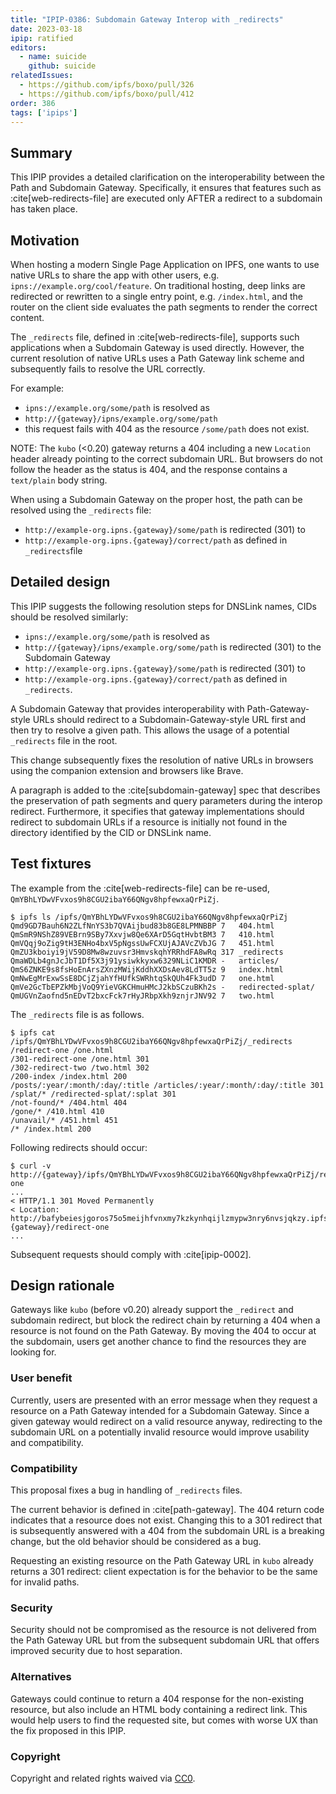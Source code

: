 ```yaml
---
title: "IPIP-0386: Subdomain Gateway Interop with _redirects"
date: 2023-03-18
ipip: ratified
editors:
  - name: suicide
    github: suicide
relatedIssues:
  - https://github.com/ipfs/boxo/pull/326
  - https://github.com/ipfs/boxo/pull/412
order: 386
tags: ['ipips']
---
```


## Summary

This IPIP provides a detailed clarification on the interoperability between the
Path and Subdomain Gateway. Specifically, it ensures that features such as
:cite[web-redirects-file] are executed only AFTER a redirect to a subdomain has
taken place.

## Motivation

When hosting a modern Single Page Application on IPFS, one wants to use native
URLs to share the app with other users, e.g. `ipns://example.org/cool/feature`.
On traditional hosting, deep links are redirected or rewritten to a single
entry point, e.g. `/index.html`, and the router on the client side evaluates
the path segments to render the correct content.

The `_redirects` file, defined in :cite[web-redirects-file],
supports such applications when a Subdomain Gateway is used directly. However,
the current resolution of native URLs uses a Path Gateway link scheme and
subsequently fails to resolve the URL correctly.

For example:

- `ipns://example.org/some/path` is resolved as
- `http://{gateway}/ipns/example.org/some/path`
- this request fails with 404 as the resource `/some/path` does not exist.

NOTE: The `kubo` (<0.20) gateway returns a 404 including a new `Location` header
already pointing to the correct subdomain URL. But browsers do not follow the
header as the status is 404, and the response contains a `text/plain` body
string.

When using a Subdomain Gateway on the proper host, the path can be resolved
using the `_redirects` file:

- `http://example-org.ipns.{gateway}/some/path` is redirected (301) to
- `http://example-org.ipns.{gateway}/correct/path` as defined in
  `_redirects`file


## Detailed design

This IPIP suggests the following resolution steps for DNSLink names, CIDs
should be resolved similarly:

- `ipns://example.org/some/path` is resolved as
- `http://{gateway}/ipns/example.org/some/path` is redirected (301) to the
  Subdomain Gateway
- `http://example-org.ipns.{gateway}/some/path` is redirected (301) to
- `http://example-org.ipns.{gateway}/correct/path` as defined in `_redirects`.

A Subdomain Gateway that provides interoperability with Path-Gateway-style URLs
should redirect to a Subdomain-Gateway-style URL first and then try to resolve
a given path. This allows the usage of a potential `_redirects` file in the
root.

This change subsequently fixes the resolution of native URLs in browsers using
the companion extension and browsers like Brave.

A paragraph is added to the :cite[subdomain-gateway]
spec that describes the preservation of path segments and query parameters
during the interop redirect. Furthermore, it specifies that gateway
implementations should redirect to subdomain URLs if a resource is initially
not found in the directory identified by the CID or DNSLink name.

## Test fixtures

The example from the :cite[web-redirects-file] can be re-used,
`QmYBhLYDwVFvxos9h8CGU2ibaY66QNgv8hpfewxaQrPiZj`.

```
$ ipfs ls /ipfs/QmYBhLYDwVFvxos9h8CGU2ibaY66QNgv8hpfewxaQrPiZj
Qmd9GD7Bauh6N2ZLfNnYS3b7QVAijbud83b8GE8LPMNBBP 7   404.html
QmSmR9NShZ89VEBrn9SBy7Xxvjw8Qe6XArD5GqtHvbtBM3 7   410.html
QmVQqj9oZig9tH3ENHo4bxV5pNgssUwFCXUjAJAVcZVbJG 7   451.html
QmZU3kboiyi9jV59D8Mw8wzuvsr3HmvskqhYRRhdFA8wRq 317 _redirects
QmaWDLb4gnJcJbT1Df5X3j91ysiwkkyxw6329NLiC1KMDR -   articles/
QmS6ZNKE9s8fsHoEnArsZXnzMWijKddhXXDsAev8LdTT5z 9   index.html
QmNwEgMrExwSsE8DCjZjahYfHUfkSWRhtqSkQUh4Fk3udD 7   one.html
QmVe2GcTbEPZkMbjVoQ9YieVGKCHmuHMcJ2kbSCzuBKh2s -   redirected-splat/
QmUGVnZaofnd5nEDvT2bxcFck7rHyJRbpXkh9znjrJNV92 7   two.html
```

The `_redirects` file is as follows.

```
$ ipfs cat /ipfs/QmYBhLYDwVFvxos9h8CGU2ibaY66QNgv8hpfewxaQrPiZj/_redirects
/redirect-one /one.html
/301-redirect-one /one.html 301
/302-redirect-two /two.html 302
/200-index /index.html 200
/posts/:year/:month/:day/:title /articles/:year/:month/:day/:title 301
/splat/* /redirected-splat/:splat 301
/not-found/* /404.html 404
/gone/* /410.html 410
/unavail/* /451.html 451
/* /index.html 200
```

Following redirects should occur:

```
$ curl -v http://{gateway}/ipfs/QmYBhLYDwVFvxos9h8CGU2ibaY66QNgv8hpfewxaQrPiZj/redirect-one
...
< HTTP/1.1 301 Moved Permanently
< Location: http://bafybeiesjgoros75o5meijhfvnxmy7kzkynhqijlzmypw3nry6nvsjqkzy.ipfs.{gateway}/redirect-one
...
```

Subsequent requests should comply with :cite[ipip-0002].

## Design rationale

Gateways like `kubo` (before v0.20) already support the `_redirect` and
subdomain redirect, but block the redirect chain by returning a 404 when a
resource is not found on the Path Gateway. By moving the 404 to occur at the
subdomain, users get another chance to find the resources they are looking for.

### User benefit

Currently, users are presented with an error message when they request a
resource on a Path Gateway intended for a Subdomain Gateway. Since a given
gateway would redirect on a valid resource anyway, redirecting to the subdomain
URL on a potentially invalid resource would improve usability and
compatibility.

### Compatibility

This proposal fixes a bug in handling of `_redirects` files.

The current behavior is defined in :cite[path-gateway]. The
404 return code indicates that a resource does not exist. Changing this to a
301 redirect that is subsequently answered with a 404 from the subdomain URL
is a breaking change, but the old behavior should be considered as a bug.

Requesting an existing resource on the Path Gateway URL in `kubo` already
returns a 301 redirect: client expectation is for the behavior to be the same
for invalid paths.


### Security

Security should not be compromised as the resource is not delivered from the
Path Gateway URL but from the subsequent subdomain URL that offers improved
security due to host separation.

### Alternatives

Gateways could continue to return a 404 response for the non-existing resource,
but also include an HTML body containing a redirect link. This would help users
to find the requested site, but comes with worse UX than the fix proposed in
this IPIP.

### Copyright

Copyright and related rights waived via [CC0](https://creativecommons.org/publicdomain/zero/1.0/).
